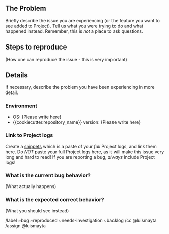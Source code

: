 ## The Problem

Briefly describe the issue you are experiencing (or the feature you want to see added to Project). Tell us what you were trying to do and what happened instead. Remember, this is _not_ a place to ask questions.

## Steps to reproduce

(How one can reproduce the issue - this is very important)

## Details

If necessary, describe the problem you have been experiencing in more detail.

### Environment

- OS: {Please write here}
- {{cookiecutter.repository_name}} version: {Please write here}

### Link to Project logs

Create a [snippets](https://gitlab.com/dashboard/snippets) which is a paste of your _full_ Project logs, and link them here. Do _NOT_ paste your full Project logs here, as it will make this issue very long and hard to read! If you are reporting a bug, _always_ include Project logs!

### What is the current bug behavior?

(What actually happens)

### What is the expected correct behavior?

(What you should see instead)

/label ~bug ~reproduced ~needs-investigation ~backlog /cc @luismayta /assign @luismayta
